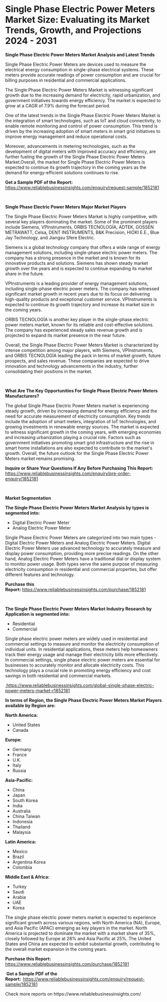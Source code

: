 <p><h1>Single Phase Electric Power Meters Market Size: Evaluating its Market Trends, Growth, and Projections 2024 - 2031</h1></p><p><strong>Single Phase Electric Power Meters Market Analysis and Latest Trends</strong></p>
<p><p>Single Phase Electric Power Meters are devices used to measure the electrical energy consumption in single-phase electrical systems. These meters provide accurate readings of power consumption and are crucial for billing purposes in residential and commercial applications.</p><p>The Single Phase Electric Power Meters Market is witnessing significant growth due to the increasing demand for electricity, rapid urbanization, and government initiatives towards energy efficiency. The market is expected to grow at a CAGR of 7.9% during the forecast period.</p><p>One of the latest trends in the Single Phase Electric Power Meters Market is the integration of smart technologies, such as IoT and cloud connectivity, to enable remote monitoring and control of power consumption. This trend is driven by the increasing adoption of smart meters in smart grid initiatives to improve energy management and reduce operational costs.</p><p>Moreover, advancements in metering technologies, such as the development of digital meters with improved accuracy and efficiency, are further fueling the growth of the Single Phase Electric Power Meters Market.Overall, the market for Single Phase Electric Power Meters is expected to continue its growth trajectory in the coming years as the demand for energy-efficient solutions continues to rise.</p></p>
<p><strong>Get a Sample PDF of the Report:&nbsp;</strong> <a href="https://www.reliablebusinessinsights.com/enquiry/request-sample/1852181">https://www.reliablebusinessinsights.com/enquiry/request-sample/1852181</a></p>
<p>&nbsp;</p>
<p><strong>Single Phase Electric Power Meters Major Market Players</strong></p>
<p><p>The Single Phase Electric Power Meters Market is highly competitive, with several key players dominating the market. Some of the prominent players include Siemens, VPInstruments, ORBIS TECNOLOGÍA, ADTEK, GOSSEN METRAWATT, Celsa, DENT INSTRUMENTS, B&K Precision, HIOKI E.E., Blue Jay Technology, and Jiangsu Sfere Electric.</p><p>Siemens is a global technology company that offers a wide range of energy management solutions, including single-phase electric power meters. The company has a strong presence in the market and is known for its innovative products and solutions. Siemens has shown steady market growth over the years and is expected to continue expanding its market share in the future.</p><p>VPInstruments is a leading provider of energy management solutions, including single-phase electric power meters. The company has witnessed significant market growth in recent years due to its focus on delivering high-quality products and exceptional customer service. VPInstruments is expected to continue its growth trajectory and increase its market size in the coming years.</p><p>ORBIS TECNOLOGÍA is another key player in the single-phase electric power meters market, known for its reliable and cost-effective solutions. The company has experienced steady sales revenue growth and is projected to expand its market presence in the near future.</p><p>Overall, the Single Phase Electric Power Meters Market is characterized by intense competition among major players, with Siemens, VPInstruments, and ORBIS TECNOLOGÍA leading the pack in terms of market growth, future prospects, and sales revenue. These companies are expected to drive innovation and technology advancements in the industry, further consolidating their positions in the market.</p></p>
<p>&nbsp;</p>
<p><strong>What Are The Key Opportunities For Single Phase Electric Power Meters Manufacturers?</strong></p>
<p><p>The global Single Phase Electric Power Meters market is experiencing steady growth, driven by increasing demand for energy efficiency and the need for accurate measurement of electricity consumption. Key trends include the adoption of smart meters, integration of IoT technologies, and growing investments in renewable energy sources. The market is expected to witness significant growth in the coming years, with emerging economies and increasing urbanization playing a crucial role. Factors such as government initiatives promoting smart grid infrastructure and the rise in smart home installations are also expected to contribute to the market's growth. Overall, the future outlook for the Single Phase Electric Power Meters market remains promising.</p></p>
<p><strong>Inquire or Share Your Questions If Any Before Purchasing This Report:</strong> <a href="https://www.reliablebusinessinsights.com/enquiry/pre-order-enquiry/1852181">https://www.reliablebusinessinsights.com/enquiry/pre-order-enquiry/1852181</a></p>
<p>&nbsp;</p>
<p><strong>Market Segmentation</strong></p>
<p><strong>The Single Phase Electric Power Meters Market Analysis by types is segmented into:</strong></p>
<p><ul><li>Digital Electric Power Meter</li><li>Analog Electric Power Meter</li></ul></p>
<p><p>Single Phase Electric Power Meters are categorized into two main types - Digital Electric Power Meters and Analog Electric Power Meters. Digital Electric Power Meters use advanced technology to accurately measure and display power consumption, providing more precise readings. On the other hand, Analog Electric Power Meters have a traditional dial or display system to monitor power usage. Both types serve the same purpose of measuring electricity consumption in residential and commercial properties, but offer different features and technology.</p></p>
<p><strong>Purchase this Report:&nbsp;</strong><a href="https://www.reliablebusinessinsights.com/purchase/1852181">https://www.reliablebusinessinsights.com/purchase/1852181</a></p>
<p>&nbsp;</p>
<p><strong>The Single Phase Electric Power Meters Market Industry Research by Application is segmented into:</strong></p>
<p><ul><li>Residential</li><li>Commercial</li></ul></p>
<p><p>Single phase electric power meters are widely used in residential and commercial settings to measure and monitor the electricity consumption of individual units. In residential applications, these meters help homeowners track their energy usage and manage their electricity bills more effectively. In commercial settings, single phase electric power meters are essential for businesses to accurately monitor and allocate electricity costs. This technology plays a crucial role in promoting energy efficiency and cost savings in both residential and commercial markets.</p></p>
<p><a href="https://www.reliablebusinessinsights.com/global-single-phase-electric-power-meters-market-r1852181">&nbsp;https://www.reliablebusinessinsights.com/global-single-phase-electric-power-meters-market-r1852181</a></p>
<p><strong>In terms of Region, the Single Phase Electric Power Meters Market Players available by Region are:</strong></p>
<p>
    <p> <strong> North America: </strong>
        <ul>
            <li>United States</li>
            <li>Canada</li>
        </ul>
        </p> 
    <p> <strong> Europe: </strong>
        <ul>
            <li>Germany</li>
            <li>France</li>
            <li>U.K.</li>
            <li>Italy</li>
            <li>Russia</li>
        </ul>
        </p> 
    <p> <strong> Asia-Pacific: </strong>
        <ul>
            <li>China</li>
            <li>Japan</li>
            <li>South Korea</li>
            <li>India</li>
            <li>Australia</li>
            <li>China Taiwan</li>
            <li>Indonesia</li>
            <li>Thailand</li>
            <li>Malaysia</li>
        </ul>
        </p> 
    <p> <strong> Latin America: </strong>
        <ul>
            <li>Mexico</li>
            <li>Brazil</li>
            <li>Argentina Korea</li>
            <li>Colombia</li>
        </ul>
        </p> 
    <p> <strong> Middle East & Africa: </strong>
        <ul>
            <li>Turkey</li>
            <li>Saudi</li>
            <li>Arabia</li>
            <li>UAE</li>
            <li>Korea</li>
        </ul>
    </p>
    </p>
<p><p>The single phase electric power meters market is expected to experience significant growth across various regions, with North America (NA), Europe, and Asia Pacific (APAC) emerging as key players in the market. North America is projected to dominate the market with a market share of 35%, closely followed by Europe at 28% and Asia Pacific at 25%. The United States and China are expected to exhibit substantial growth, contributing to the overall market expansion in the coming years.</p></p>
<p><strong>Purchase this Report: </strong><a href="https://www.reliablebusinessinsights.com/purchase/1852181">https://www.reliablebusinessinsights.com/purchase/1852181</a></p>
<p>&nbsp;<strong>Get a Sample PDF of the Report:&nbsp;&nbsp;</strong><a href="https://www.reliablebusinessinsights.com/enquiry/request-sample/1852181">https://www.reliablebusinessinsights.com/enquiry/request-sample/1852181</a></p>
<p><strong></strong></p>
<p>Check more reports on https://www.reliablebusinessinsights.com/</p>